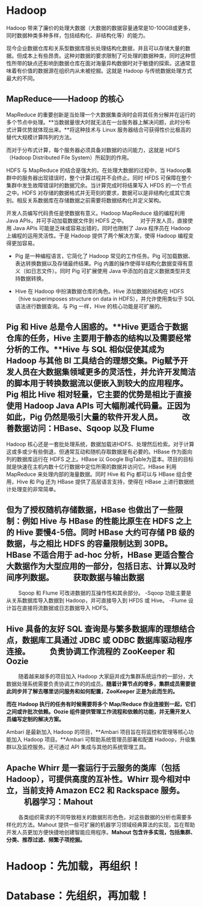 Hadoop
===================

Hadoop 带来了廉价的处理大数据（大数据的数据容量通常是10-100GB或更多，同时数据种类多种多样，包括结构化、非结构化等）的能力。

现今企业数据仓库和关系型数据库擅长处理结构化数据，并且可以存储大量的数据。但成本上有些昂贵。这种对数据的要求限制了可处理的数据种类，同时这种惯性所带的缺点还影响到数据仓库在面对海量异构数据时对于敏捷的探索。这通常意味着有价值的数据源在组织内从未被挖掘。这就是 Hadoop 与传统数据处理方式最大的不同。

MapReduce——Hadoop 的核心
---------------------------------

MapReduce 的重要创新是当处理一个大数据集查询时会将其任务分解并在运行的多个节点中处理。**当数据量很大时就无法在一台服务器上解决问题，此时分布式计算优势就体现出来。**将这种技术与 Linux 服务器结合可获得性价比极高的替代大规模计算阵列的方法。
    
而对于分布式计算，每个服务器必须具备对数据的访问能力，这就是 HDFS（Hadoop Distributed File System）所起到的作用。

HDFS 与 MapReduce 的结合是强大的。在处理大数据的过程中，当 Hadoop集群中的服务器出现错误时，整个计算过程并不会终止。同时 HFDS 可保障在整个集群中发生故障错误时的数据冗余。当计算完成时将结果写入 HFDS 的一个节点之中。HDFS 对存储的数据格式并无苛刻的要求，数据可以是非结构化或其它类别。相反关系数据库在存储数据之前需要将数据结构化并定义架构。

开发人员编写代码责任是使数据有意义。Hadoop MapReduce 级的编程利用 Java APIs，并可手动加载数据文件到 HDFS 之中。
　　
对于开发人员，直接使用 Java APIs 可能是乏味或容易出错的，同时也限制了 Java 程序员在 Hadoop 上编程的运用灵活性。于是 Hadoop 提供了两个解决方案，使得 Hadoop 编程变得更加容易。

- Pig 是一种编程语言，它简化了 Hadoop 常见的工作任务。Pig 可加载数据、表达转换数据以及存储最终结果。Pig 内置的操作使得半结构化数据变得有意义（如日志文件）。同时 Pig 可扩展使用 Java 中添加的自定义数据类型并支持数据转换。

- Hive 在 Hadoop 中扮演数据仓库的角色。Hive 添加数据的结构在 HDFS（hive superimposes structure on data in HDFS），并允许使用类似于 SQL 语法进行数据查询。与 Pig 一样，Hive 的核心功能是可扩展的。

Pig 和 Hive 总是令人困惑的。**Hive 更适合于数据仓库的任务，Hive 主要用于静态的结构以及需要经常分析的工作。**Hive 与 SQL 相似促使其成为 Hadoop 与其他 BI 工具结合的理想交集。Pig赋予开发人员在大数据集领域更多的灵活性，并允许开发简洁的脚本用于转换数据流以便嵌入到较大的应用程序。Pig 相比 Hive 相对轻量，它主要的优势是相比于直接使用 Hadoop Java APIs 可大幅削减代码量。正因为如此，Pig 仍然是吸引大量的软件开发人员。
　　
改善数据访问：HBase、Sqoop 以及 Flume
-------------------------------------------

Hadoop 核心还是一套批处理系统，数据加载进HDFS、处理然后检索。对于计算这或多或少有些倒退，但通常互动和随机存取数据是有必要的。HBase 作为面向列的数据库运行在 HDFS 之上。HBase 以 Google BigTable为蓝本。项目的目标就是快速在主机内数十亿行数据中定位所需的数据并访问它。HBase 利用 MapReduce 来处理内部的海量数据。同时 Hive 和 Pig 都可以与 HBase 组合使用，Hive 和 Pig 还为 HBase 提供了高层语言支持，使得在 HBase 上进行数据统计处理变的非常简单。

但为了授权随机存储数据，HBase 也做出了一些限制：例如 Hive 与 HBase 的性能比原生在 HDFS 之上的 Hive 要慢4-5倍。同时 HBase 大约可存储 PB 级的数据，与之相比 HDFS 的容量限制达到 30PB。HBase 不适合用于 ad-hoc 分析，HBase 更适合整合大数据作为大型应用的一部分，包括日志、计算以及时间序列数据。
　　
获取数据与输出数据
-------------------------------------------
　　
Sqoop 和 Flume 可改进数据的互操作性和其余部分。
-Sqoop 功能主要是从关系数据库导入数据到 Hadoop，并可直接导入到 HFDS 或 Hive。
-Flume 设计旨在直接将流数据或日志数据导入 HDFS。

Hive 具备的友好 SQL 查询是与繁多数据库的理想结合点，数据库工具通过 JDBC 或 ODBC 数据库驱动程序连接。
　　
负责协调工作流程的 ZooKeeper 和 Oozie
----------------------------------------------
　　
随着越来越多的项目加入 Hadoop 大家庭并成为集群系统运作的一部分，大数据处理系统需要负责协调工作的的成员。**随着计算节点的增多，集群成员需要彼此同步并了解去哪里访问服务和如何配置，ZooKeeper 正是为此而生的。**

**而在 Hadoop 执行的任务有时候需要将多个 Map/Reduce 作业连接到一起，它们之间或许批次依赖。Oozie 组件提供管理工作流程和依赖的功能，并无需开发人员编写定制的解决方案。**

Ambari 是最新加入 Hadoop 的项目，**Ambari 项目旨在将监控和管理等核心功能加入 Hadoop 项目。**Ambari 可帮助系统管理员部署和配置 Hadoop，升级集群以及监控服务。还可通过 API 集成与其他的系统管理工具。

Apache Whirr 是一套运行于云服务的类库（包括 Hadoop），可提供高度的互补性。Whirr 现今相对中立，当前支持 Amazon EC2 和 Rackspace 服务。
　　
机器学习：Mahout
------------------------------------------
　　
各类组织需求的不同导致相关的数据形形色色，对这些数据的分析也需要多样化的方法。Mahout 提供一些可扩展的机器学习领域经典算法的实现，旨在帮助开发人员更加方便快捷地创建智能应用程序。**Mahout 包含许多实现，包括集群、分类、推荐过滤、频繁子项挖掘。**


Hadoop：先加载，再组织！
==============================
Database：先组织，再加载！
==============================


　　
